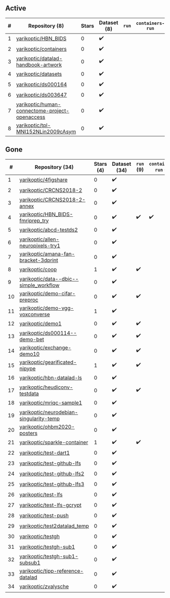 ## Active
| # | Repository (8) | Stars | Dataset (8) | `run` | `containers-run` |
| --- | --- | --- | --- | --- | --- |
| 1 | [yarikoptic/HBN_BIDS](https://github.com/yarikoptic/HBN_BIDS) | 0 | :heavy_check_mark: |  |  |
| 2 | [yarikoptic/containers](https://github.com/yarikoptic/containers) | 0 | :heavy_check_mark: |  |  |
| 3 | [yarikoptic/datalad-handbook-artwork](https://github.com/yarikoptic/datalad-handbook-artwork) | 0 | :heavy_check_mark: |  |  |
| 4 | [yarikoptic/datasets](https://github.com/yarikoptic/datasets) | 0 | :heavy_check_mark: |  |  |
| 5 | [yarikoptic/ds000164](https://github.com/yarikoptic/ds000164) | 0 | :heavy_check_mark: |  |  |
| 6 | [yarikoptic/ds003647](https://github.com/yarikoptic/ds003647) | 0 | :heavy_check_mark: |  |  |
| 7 | [yarikoptic/human-connectome-project-openaccess](https://github.com/yarikoptic/human-connectome-project-openaccess) | 0 | :heavy_check_mark: |  |  |
| 8 | [yarikoptic/tpl-MNI152NLin2009cAsym](https://github.com/yarikoptic/tpl-MNI152NLin2009cAsym) | 0 | :heavy_check_mark: |  |  |

## Gone
| # | Repository (34) | Stars (4) | Dataset (34) | `run` (9) | `containers-run` (1) |
| --- | --- | --- | --- | --- | --- |
| 1 | [yarikoptic/4figshare](https://github.com/yarikoptic/4figshare) | 0 | :heavy_check_mark: |  |  |
| 2 | [yarikoptic/CRCNS2018-2](https://github.com/yarikoptic/CRCNS2018-2) | 0 | :heavy_check_mark: |  |  |
| 3 | [yarikoptic/CRCNS2018-2-annex](https://github.com/yarikoptic/CRCNS2018-2-annex) | 0 | :heavy_check_mark: |  |  |
| 4 | [yarikoptic/HBN_BIDS-fmriprep_try](https://github.com/yarikoptic/HBN_BIDS-fmriprep_try) | 0 | :heavy_check_mark: | :heavy_check_mark: | :heavy_check_mark: |
| 5 | [yarikoptic/abcd-testds2](https://github.com/yarikoptic/abcd-testds2) | 0 | :heavy_check_mark: |  |  |
| 6 | [yarikoptic/allen-neuropixels-try1](https://github.com/yarikoptic/allen-neuropixels-try1) | 0 | :heavy_check_mark: |  |  |
| 7 | [yarikoptic/amana-fan-bracket-3dprint](https://github.com/yarikoptic/amana-fan-bracket-3dprint) | 0 | :heavy_check_mark: |  |  |
| 8 | [yarikoptic/coop](https://github.com/yarikoptic/coop) | 1 | :heavy_check_mark: | :heavy_check_mark: |  |
| 9 | [yarikoptic/data--dbic--simple_workflow](https://github.com/yarikoptic/data--dbic--simple_workflow) | 0 | :heavy_check_mark: |  |  |
| 10 | [yarikoptic/demo-cifar-preproc](https://github.com/yarikoptic/demo-cifar-preproc) | 0 | :heavy_check_mark: | :heavy_check_mark: |  |
| 11 | [yarikoptic/demo-vgg-voxconverse](https://github.com/yarikoptic/demo-vgg-voxconverse) | 1 | :heavy_check_mark: |  |  |
| 12 | [yarikoptic/demo1](https://github.com/yarikoptic/demo1) | 0 | :heavy_check_mark: | :heavy_check_mark: |  |
| 13 | [yarikoptic/ds000114--demo-bet](https://github.com/yarikoptic/ds000114--demo-bet) | 0 | :heavy_check_mark: | :heavy_check_mark: |  |
| 14 | [yarikoptic/exchange-demo10](https://github.com/yarikoptic/exchange-demo10) | 0 | :heavy_check_mark: | :heavy_check_mark: |  |
| 15 | [yarikoptic/gearificated-nipype](https://github.com/yarikoptic/gearificated-nipype) | 1 | :heavy_check_mark: | :heavy_check_mark: |  |
| 16 | [yarikoptic/hbn-datalad-ls](https://github.com/yarikoptic/hbn-datalad-ls) | 0 | :heavy_check_mark: |  |  |
| 17 | [yarikoptic/heudiconv-testdata](https://github.com/yarikoptic/heudiconv-testdata) | 0 | :heavy_check_mark: | :heavy_check_mark: |  |
| 18 | [yarikoptic/mriqc-sample1](https://github.com/yarikoptic/mriqc-sample1) | 0 | :heavy_check_mark: |  |  |
| 19 | [yarikoptic/neurodebian-singularity-temp](https://github.com/yarikoptic/neurodebian-singularity-temp) | 0 | :heavy_check_mark: |  |  |
| 20 | [yarikoptic/ohbm2020-posters](https://github.com/yarikoptic/ohbm2020-posters) | 0 | :heavy_check_mark: |  |  |
| 21 | [yarikoptic/sparkle-container](https://github.com/yarikoptic/sparkle-container) | 1 | :heavy_check_mark: | :heavy_check_mark: |  |
| 22 | [yarikoptic/test-dart1](https://github.com/yarikoptic/test-dart1) | 0 | :heavy_check_mark: |  |  |
| 23 | [yarikoptic/test-github-lfs](https://github.com/yarikoptic/test-github-lfs) | 0 | :heavy_check_mark: |  |  |
| 24 | [yarikoptic/test-github-lfs2](https://github.com/yarikoptic/test-github-lfs2) | 0 | :heavy_check_mark: |  |  |
| 25 | [yarikoptic/test-github-lfs3](https://github.com/yarikoptic/test-github-lfs3) | 0 | :heavy_check_mark: |  |  |
| 26 | [yarikoptic/test-lfs](https://github.com/yarikoptic/test-lfs) | 0 | :heavy_check_mark: |  |  |
| 27 | [yarikoptic/test-lfs-gcrypt](https://github.com/yarikoptic/test-lfs-gcrypt) | 0 | :heavy_check_mark: |  |  |
| 28 | [yarikoptic/test-push](https://github.com/yarikoptic/test-push) | 0 | :heavy_check_mark: |  |  |
| 29 | [yarikoptic/test2datalad_temp](https://github.com/yarikoptic/test2datalad_temp) | 0 | :heavy_check_mark: |  |  |
| 30 | [yarikoptic/testgh](https://github.com/yarikoptic/testgh) | 0 | :heavy_check_mark: |  |  |
| 31 | [yarikoptic/testgh-sub1](https://github.com/yarikoptic/testgh-sub1) | 0 | :heavy_check_mark: |  |  |
| 32 | [yarikoptic/testgh-sub1-subsub1](https://github.com/yarikoptic/testgh-sub1-subsub1) | 0 | :heavy_check_mark: |  |  |
| 33 | [yarikoptic/tipp-reference-datalad](https://github.com/yarikoptic/tipp-reference-datalad) | 0 | :heavy_check_mark: |  |  |
| 34 | [yarikoptic/zvalysche](https://github.com/yarikoptic/zvalysche) | 0 | :heavy_check_mark: |  |  |
